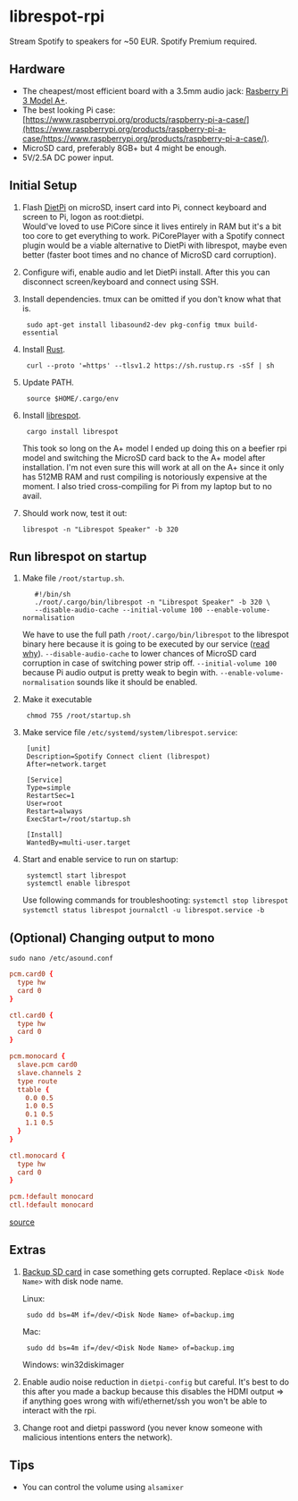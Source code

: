 # librespot-rpi

Stream Spotify to speakers for ~50 EUR. Spotify Premium required.

## Hardware

- The cheapest/most efficient board with a 3.5mm audio jack: [Rasberry Pi 3 Model A+](https://www.raspberrypi.org/products/raspberry-pi-3-model-a-plus/).
- The best looking Pi case: [https://www.raspberrypi.org/products/raspberry-pi-a-case/](https://www.raspberrypi.org/products/raspberry-pi-a-case/https://www.raspberrypi.org/products/raspberry-pi-a-case/).
- MicroSD card, preferably 8GB+ but 4 might be enough.
- 5V/2.5A DC power input.

## Initial Setup

1. Flash [DietPi](https://dietpi.com/) on microSD, insert card into Pi, connect keyboard and screen to Pi, logon as root:dietpi.  
  Would've loved to use PiCore since it lives entirely in RAM but it's a bit too core to get everything to work. PiCorePlayer with a Spotify connect plugin would be a viable alternative to DietPi with librespot, maybe even better (faster boot times and no chance of MicroSD card corruption).
2. Configure wifi, enable audio and let DietPi install. After this you can disconnect screen/keyboard and connect using SSH.
2. Install dependencies. tmux can be omitted if you don't know what that is.

        sudo apt-get install libasound2-dev pkg-config tmux build-essential
3. Install [Rust](https://www.rust-lang.org/).

        curl --proto '=https' --tlsv1.2 https://sh.rustup.rs -sSf | sh
4. Update PATH.

        source $HOME/.cargo/env
5. Install [librespot](https://github.com/librespot-org/librespot).

        cargo install librespot  
    
    This took so long on the A+ model I ended up doing this on a beefier rpi model and switching the MicroSD card back to the A+ model after installation. I'm not even sure this will work at all on the A+ since it only has 512MB RAM and rust compiling is notoriously expensive at the moment. I also tried cross-compiling for Pi from my laptop but to no avail.
6. Should work now, test it out:

       librespot -n "Librespot Speaker" -b 320

## Run librespot on startup

1. Make file `/root/startup.sh`.
          
          #!/bin/sh
          ./root/.cargo/bin/librespot -n "Librespot Speaker" -b 320 \
          --disable-audio-cache --initial-volume 100 --enable-volume-normalisation
      
      We have to use the full path `/root/.cargo/bin/librespot` to the librespot binary here because it is going to be executed by our service ([read why](https://unix.stackexchange.com/questions/471359/systemd-custom-service-doesnt-read-path)). `--disable-audio-cache` to lower chances of MicroSD card corruption in case of switching power strip off. `--initial-volume 100` because Pi audio output is pretty weak to begin with. `--enable-volume-normalisation` sounds like it should be enabled.
2. Make it executable

        chmod 755 /root/startup.sh
3. Make service file `/etc/systemd/system/librespot.service`:

        [unit]
        Description=Spotify Connect client (librespot)
        After=network.target

        [Service]
        Type=simple
        RestartSec=1
        User=root
        Restart=always
        ExecStart=/root/startup.sh

        [Install]
        WantedBy=multi-user.target
4. Start and enable service to run on startup:

        systemctl start librespot
        systemctl enable librespot
        
     Use following commands for troubleshooting: `systemctl stop librespot` `systemctl status librespot` `journalctl -u librespot.service -b`
     
## (Optional) Changing output to mono

`sudo nano /etc/asound.conf`

```conf
pcm.card0 {
  type hw
  card 0
}

ctl.card0 {
  type hw
  card 0
}

pcm.monocard {
  slave.pcm card0
  slave.channels 2
  type route
  ttable {
    0.0 0.5
    1.0 0.5
    0.1 0.5
    1.1 0.5
  }
}

ctl.monocard {
  type hw
  card 0
}

pcm.!default monocard
ctl.!default monocard
```

[source](https://support.hifiberry.com/hc/en-us/community/posts/360013981717-HOWTO-Send-mono-to-both-speaker-)

## Extras

1. [Backup SD card](https://raspberrytips.com/backup-raspberry-pi/#Create_an_image_of_the_SD_card) in case something gets corrupted. Replace `<Disk Node Name>` with disk node name.

    Linux:
     
        sudo dd bs=4M if=/dev/<Disk Node Name> of=backup.img
    
    Mac:
    
        sudo dd bs=4m if=/dev/<Disk Node Name> of=backup.img
        
    Windows: win32diskimager
2. Enable audio noise reduction in `dietpi-config` but careful. It's best to do this after you made a backup because this disables the HDMI output => if anything goes wrong with wifi/ethernet/ssh you won't be able to interact with the rpi.
3. Change root and dietpi password (you never know someone with malicious intentions enters the network).

## Tips

- You can control the volume using
  `alsamixer`
